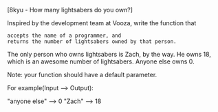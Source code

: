 [8kyu - How many lightsabers do you own?]

Inspired by the development team at Vooza, write the function that

    accepts the name of a programmer, and
    returns the number of lightsabers owned by that person.

The only person who owns lightsabers is Zach, by the way. He owns 18, which is an awesome number of lightsabers. Anyone else owns 0.

Note: your function should have a default parameter.

For example(Input --> Output):

"anyone else" --> 0
"Zach" --> 18